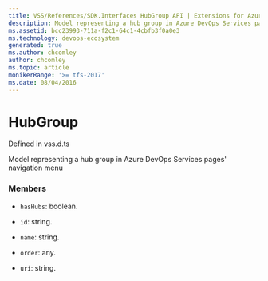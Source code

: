 ```yaml
---
title: VSS/References/SDK.Interfaces HubGroup API | Extensions for Azure DevOps Services
description: Model representing a hub group in Azure DevOps Services pages&#x27; navigation menu
ms.assetid: bcc23993-711a-f2c1-64c1-4cbfb3f0a0e3
ms.technology: devops-ecosystem
generated: true
ms.author: chcomley
author: chcomley
ms.topic: article
monikerRange: '>= tfs-2017'
ms.date: 08/04/2016
---
```


# HubGroup

Defined in vss.d.ts

Model representing a hub group in Azure DevOps Services pages&#x27; navigation menu

### Members

- `hasHubs`: boolean.

- `id`: string.

- `name`: string.

- `order`: any.

- `uri`: string.
